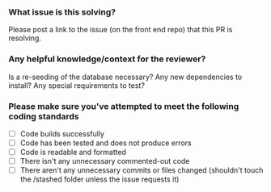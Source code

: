 ### What issue is this solving?
Please post a link to the issue (on the front end repo) that this PR is resolving.

### Any helpful knowledge/context for the reviewer?
Is a re-seeding of the database necessary?
Any new dependencies to install?
Any special requirements to test?

### Please make sure you've attempted to meet the following coding standards
- [ ] Code builds successfully
- [ ] Code has been tested and does not produce errors
- [ ] Code is readable and formatted
- [ ] There isn't any unnecessary commented-out code
- [ ] There aren't any unnecessary commits or files changed (shouldn't touch the /stashed folder unless the issue requests it)
